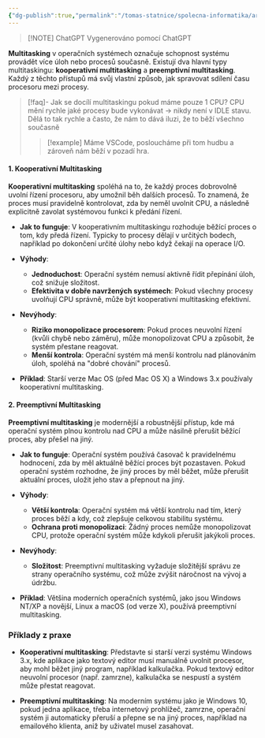 ```yaml
---
{"dg-publish":true,"permalink":"/tomas-statnice/spolecna-informatika/architektury-os-a-pc/kooperativni-vs-preemptivni-multitasking/","tags":["architektura_pc_a_os","tomas","spolecna_informatika"],"noteIcon":""}
---
```


> [!NOTE] ChatGPT
> Vygenerováno pomocí ChatGPT

**Multitasking** v operačních systémech označuje schopnost systému provádět více úloh nebo procesů současně. Existují dva hlavní typy multitaskingu: **kooperativní multitasking** a **preemptivní multitasking**. Každý z těchto přístupů má svůj vlastní způsob, jak spravovat sdílení času procesoru mezi procesy.

> [!faq]- Jak se docílí multitaskingu pokud máme pouze 1 CPU? 
> CPU mění rychle jaké procesy bude vykonávat -> nikdy není v IDLE stavu. Dělá to tak rychle a často, že nám to dává iluzi, že to běží všechno současně
> > [!example] Máme VSCode, posloucháme při tom hudbu a zároveň nám běží v pozadí hra.

#### 1. **Kooperativní Multitasking**

**Kooperativní multitasking** spoléhá na to, že každý proces dobrovolně uvolní řízení procesoru, aby umožnil běh dalších procesů. To znamená, že proces musí pravidelně kontrolovat, zda by neměl uvolnit CPU, a následně explicitně zavolat systémovou funkci k předání řízení.

- **Jak to funguje**: V kooperativním multitaskingu rozhoduje běžící proces o tom, kdy předá řízení. Typicky to procesy dělají v určitých bodech, například po dokončení určité úlohy nebo když čekají na operace I/O.

- **Výhody**:
  - **Jednoduchost**: Operační systém nemusí aktivně řídit přepínání úloh, což snižuje složitost.
  - **Efektivita v dobře navržených systémech**: Pokud všechny procesy uvolňují CPU správně, může být kooperativní multitasking efektivní.

- **Nevýhody**:
  - **Riziko monopolizace procesorem**: Pokud proces neuvolní řízení (kvůli chybě nebo záměru), může monopolizovat CPU a způsobit, že systém přestane reagovat.
  - **Menší kontrola**: Operační systém má menší kontrolu nad plánováním úloh, spoléhá na "dobré chování" procesů.

- **Příklad**: Starší verze Mac OS (před Mac OS X) a Windows 3.x používaly kooperativní multitasking.

#### 2. **Preemptivní Multitasking**

**Preemptivní multitasking** je modernější a robustnější přístup, kde má operační systém plnou kontrolu nad CPU a může násilně přerušit běžící proces, aby přešel na jiný.

- **Jak to funguje**: Operační systém používá časovač k pravidelnému hodnocení, zda by měl aktuálně běžící proces být pozastaven. Pokud operační systém rozhodne, že jiný proces by měl běžet, může přerušit aktuální proces, uložit jeho stav a přepnout na jiný.

- **Výhody**:
  - **Větší kontrola**: Operační systém má větší kontrolu nad tím, který proces běží a kdy, což zlepšuje celkovou stabilitu systému.
  - **Ochrana proti monopolizaci**: Žádný proces nemůže monopolizovat CPU, protože operační systém může kdykoli přerušit jakýkoli proces.

- **Nevýhody**:
  - **Složitost**: Preemptivní multitasking vyžaduje složitější správu ze strany operačního systému, což může zvýšit náročnost na vývoj a údržbu.

- **Příklad**: Většina moderních operačních systémů, jako jsou Windows NT/XP a novější, Linux a macOS (od verze X), používá preemptivní multitasking.

### Příklady z praxe

- **Kooperativní multitasking**: Představte si starší verzi systému Windows 3.x, kde aplikace jako textový editor musí manuálně uvolnit procesor, aby mohl běžet jiný program, například kalkulačka. Pokud textový editor neuvolní procesor (např. zamrzne), kalkulačka se nespustí a systém může přestat reagovat.

- **Preemptivní multitasking**: Na moderním systému jako je Windows 10, pokud jedna aplikace, třeba internetový prohlížeč, zamrzne, operační systém ji automaticky přeruší a přepne se na jiný proces, například na emailového klienta, aniž by uživatel musel zasahovat.